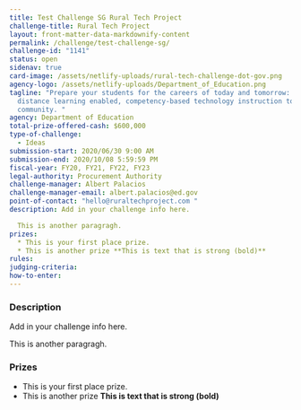 ```yaml
---
title: Test Challenge SG Rural Tech Project
challenge-title: Rural Tech Project
layout: front-matter-data-markdownify-content
permalink: /challenge/test-challenge-sg/
challenge-id: "1141"
status: open
sidenav: true
card-image: /assets/netlify-uploads/rural-tech-challenge-dot-gov.png
agency-logo: /assets/netlify-uploads/Department_of_Education.png
tagline: "Prepare your students for the careers of today and tomorrow: Bring
  distance learning enabled, competency-based technology instruction to your
  community. "
agency: Department of Education
total-prize-offered-cash: $600,000
type-of-challenge:
  - Ideas
submission-start: 2020/06/30 9:00 AM
submission-end: 2020/10/08 5:59:59 PM
fiscal-year: FY20, FY21, FY22, FY23
legal-authority: Procurement Authority
challenge-manager: Albert Palacios
challenge-manager-email: albert.palacios@ed.gov
point-of-contact: "hello@ruraltechproject.com "
description: Add in your challenge info here.

  This is another paragragh.
prizes:
  * This is your first place prize.
  * This is another prize **This is text that is strong (bold)**
rules:
judging-criteria:
how-to-enter:
---
```

### Description

Add in your challenge info here.

This is another paragragh.

### Prizes

* This is your first place prize.
* This is another prize **This is text that is strong (bold)**
